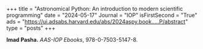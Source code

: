 +++
title = "Astronomical Python: An introduction to modern scientific programming"
date = "2024-05-17"
Journal = "IOP"
isFirstSecond = "True"
ads = "https://ui.adsabs.harvard.edu/abs/2024aspy.book.....P/abstract"
type = "posts"
+++

**Imad Pasha.** *AAS-IOP Ebooks*, 978-0-7503-5147-8.

<!--more-->

